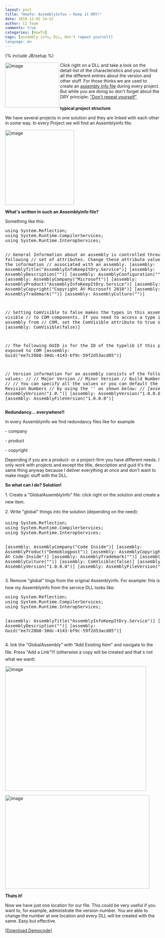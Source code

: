 ```yaml
---
layout: post
title: "HowTo: AssemblyInfos – Keep it DRY!"
date: 2010-12-01 14:52
author: CI Team
comments: true
categories: [HowTo]
tags: [assembly info, DLL, Don't repeat yourself]
language: en
---
```

{% include JB/setup %}

 <img title="image" border="0" alt="image" align="left" src="{{BASE_PATH}}/assets/wp-images-de/image_thumb267.png" width="176" height="146" />  <p>Click right on a DLL and take a look on the detail-list of the characteristics and you will find all the different entries about the version and other stuff. For those thinks we are used to create an <a href="http://msdn.microsoft.com/en-us/library/microsoft.visualbasic.applicationservices.as">assembly info file</a> during every project. But while you are doing so don't forget about the DRY principle: <a href="http://en.wikipedia.org/wiki/Don't_repeat_yourself">"Don't repeat yourself"</a></p>  
  
  <p><b>typical project structure</b></p>  
  <p>We have several projects in one solution and they are linked with each other in some way. In every Project we will find an Assemblyinfo file:</p>  
 <img title="image" border="0" alt="image" src="{{BASE_PATH}}/assets/wp-images-de/image_thumb268.png" width="224" height="244" />  <p><b>What's written in such an Assemblyinfo file?</b></p>  
  <p>Something like this:</p>  <div style="padding-bottom: 0px; margin: 0px; padding-left: 0px; padding-right: 0px; display: inline; float: none; padding-top: 0px" id="scid:812469c5-0cb0-4c63-8c15-c81123a09de7:904622e2-48be-4e3f-948e-aa975efb1f00" class="wlWriterEditableSmartContent"><pre name="code" class="c#">using System.Reflection;
using System.Runtime.CompilerServices;
using System.Runtime.InteropServices;

// General Information about an assembly is controlled through the following
// set of attributes. Change these attribute values to modify the information
// associated with an assembly.
[assembly: AssemblyTitle("AssemblyInfoKeepItDry.Service")]
[assembly: AssemblyDescription("")]
[assembly: AssemblyConfiguration("")]
[assembly: AssemblyCompany("Microsoft")]
[assembly: AssemblyProduct("AssemblyInfoKeepItDry.Service")]
[assembly: AssemblyCopyright("Copyright Â© Microsoft 2010")]
[assembly: AssemblyTrademark("")]
[assembly: AssemblyCulture("")]

// Setting ComVisible to false makes the types in this assembly not visible
// to COM components.  If you need to access a type in this assembly from
// COM, set the ComVisible attribute to true on that type.
[assembly: ComVisible(false)]

// The following GUID is for the ID of the typelib if this project is exposed to COM
[assembly: Guid("ee7c20b8-30dc-4143-bf9c-59f2d53acd85")]

// Version information for an assembly consists of the following four values:
//
//      Major Version
//      Minor Version
//      Build Number
//      Revision
//
// You can specify all the values or you can default the Build and Revision Numbers
// by using the '*' as shown below:
// [assembly: AssemblyVersion("1.0.*")]
[assembly: AssemblyVersion("1.0.0.0")]
[assembly: AssemblyFileVersion("1.0.0.0")]
</pre></div>

<p><b>Redundancy... everywhere!!</b></p>




<p>In every Assemblyinfo we find redundancy files like for example</p>

<p>- company</p>

<p>- product</p>

<p>- copyright</p>

<p>Depending if you are a product- or a project-firm you have different needs. I only work with projects and except the title, description and guid it's the same thing anyway because I deliver everything at once and don't want to make magic stuff with the DLL.</p>

<p><b>So what can I do? Solution!</b></p>

<p>1. Create a "GlobalAssemblyInfo" file: click right on the solution and create a new item.</p>

<p>2. Write "global" things into the solution (depending on the need):</p>

<div style="padding-bottom: 0px; margin: 0px; padding-left: 0px; padding-right: 0px; display: inline; float: none; padding-top: 0px" id="scid:812469c5-0cb0-4c63-8c15-c81123a09de7:44670d8e-243c-4960-b524-a99c70564942" class="wlWriterEditableSmartContent"><pre name="code" class="c#">using System.Reflection;
using System.Runtime.CompilerServices;
using System.Runtime.InteropServices;

[assembly: AssemblyCompany("Code Inside")]
[assembly: AssemblyProduct("Demoblogpost")]
[assembly: AssemblyCopyright("Copyright Â© Code-Inside")]
[assembly: AssemblyTrademark("")]
[assembly: AssemblyCulture("")]
[assembly: ComVisible(false)]
[assembly: AssemblyVersion("1.0.0.0")]
[assembly: AssemblyFileVersion("1.0.0.0")]
</pre></div>

<p>3. Remove "global" tings from the original Assemblyinfo. For example: this is how my Assemblyinfo from the service DLL looks like:</p>

<div style="padding-bottom: 0px; margin: 0px; padding-left: 0px; padding-right: 0px; display: inline; float: none; padding-top: 0px" id="scid:812469c5-0cb0-4c63-8c15-c81123a09de7:52bbae41-f6ad-42d4-8124-997d9008c386" class="wlWriterEditableSmartContent"><pre name="code" class="c#">using System.Reflection;
using System.Runtime.CompilerServices;
using System.Runtime.InteropServices;

[assembly: AssemblyTitle("AssemblyInfoKeepItDry.Service")]
[assembly: AssemblyDescription("")]
[assembly: Guid("ee7c20b8-30dc-4143-bf9c-59f2d53acd85")]
</pre></div>

<p>4. link the "GlobalAssembly" with "Add Existing Item" and navigate to the file. Press "Add a Link"!!! (otherwise a copy will be created and that´s not what we want)</p>

<p><img title="image" border="0" alt="image" src="{{BASE_PATH}}/assets/wp-images-de/image_thumb269.png" width="459" height="406" /></p>

<p><img title="image" border="0" alt="image" src="{{BASE_PATH}}/assets/wp-images-de/image_thumb270.png" width="470" height="305" /></p>

<p><b>Thats it!</b></p>




<p>Now we have just one location for our file. This could be very useful if you want to, for example, administrate the version-number. You are able to change the number at one location and every DLL will be created with the same. Easy but effective.</p>

<p><a href="{{BASE_PATH}}/assets/files/democode/assemblyinfokeepitdry/assemblyinfokeepitdry.zip">[Download Democode]</a></p>
